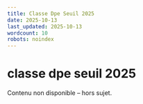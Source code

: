 ```yaml
---
title: Classe Dpe Seuil 2025
date: 2025-10-13
last_updated: 2025-10-13
wordcount: 10
robots: noindex
---
```


# classe dpe seuil 2025

Contenu non disponible – hors sujet.